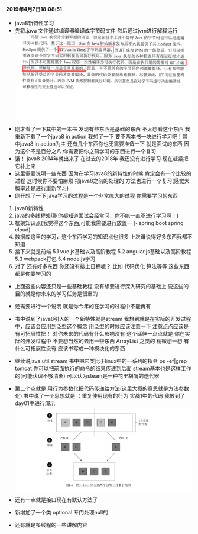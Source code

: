 #### 2019年4月7日18:08:51
- java8新特性学习
- 先将.java 文件通过编译器编译成字节码文件 然后通过jvm进行解释运行
![java解释型语言说明](./images/java解释型语言说明.png)
- 刚才看了一下其中的一本书 发现有些东西是基础的东西 不太想看这个东西 我重新下载了一个java8 in action 我想了一下
    要不两本书一块进行学习吧！其中java8 in action为主 还有几个东西你也无需要准备一下 就是面试的东西
    因为这个不是百分之八 你需要把你之前学习的东西进行一个复习
- 饿！ java8 2014年就出来了 在过去的2018年 我还没有进行学习 现在赶紧把它补上来
- 这里需要说明一些东西  因为在学习java8的新特性的时候 肯定会有一个比较的过程 这时候你不要怕麻烦 把java8之前的处理的
    方法也进行一个复习(感觉大概率还是进行重新学习)
- 刚开想了一下 java学习的过程是一个非常庞大的过程 你需要学习的东西
1. java8新特性
2. java的多线程处理(你都知道面试会经常问，你不能一直不进行学习啊！)
3. 框架知识点(我觉得这个东西,可能我需要进行放置一下 spring boot spring cloud)
4. 数据库这里的学习，这个东西学习的知识点也很多 上次谦说得好多东西我都不知道
5. 接下来就是前端
    5.1 vue.js基础以及高阶教程
    5.2 angular.js基础以及高阶教程
    5.3 webpack打包
    5.4 node.js学习
6. 对了 还有好多东西 你还没有排上日程呢？ 比如 代码优化 算法等等 这些东西都是你要学习的

- 上面这些内容还只是一些基础教程 没有想要进行深入研究的基础上 说这些的目的就是你未来的学习任务是很重的
- 还需要进行一个说明 就是你今年的在学习的过程中不能再有

- 书中说到了java8引入的一个新特性就是stream<T> 我想到就是在实际的开发过程中，应该会应用到泛型这个概念
    用泛型的时候应该注意一下 注意点点应该是 有可拓展性把！ 对你未来的代码有什么影响没有
    这个延伸一点点就是 你在实际的开发过程中 不要想当然的去用一些东西 ArrayList 之类的
    稍微想一想 有什么可拓展性没有 应该书写成一种模块化的东西 
    
- 继续说java.util.stream 书中把它类比于linux中的一系列的指令 ps -ef|grep tomcat
    你可以把前面执行的命令的结果传递到后面   stream基本也是这样工作的(可能认识不够清晰)
    可以认为steam是一种花里胡哨的迭代器
- 第二个点就是 用行为参数化把代码传递给方法(这里大概的意思就是方法参数化)
    书中说了一个思想就是 ：重复使用现有的行为 实战1中的代码 我放到了day01中进行演示
![java8使用filter_cpu处理](./images/java8_filter_cpu处理.png)

- 还有一点就是接口现在有默认方法了
- 新增加了一个类 optional<T> 专门处理null的
- 还有就是多线程的一些讲解内容